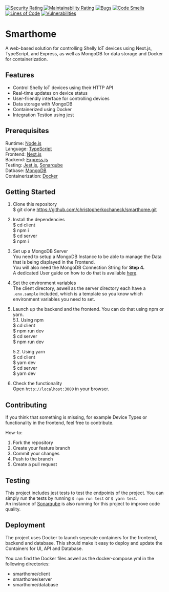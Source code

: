 [![Security Rating](https://sq.srv.tobiaswaelde.com/api/project_badges/measure?project=christopherkochaneck-projects_smarthome_AYXwFGMl3Y_sGPcAkl-p&metric=security_rating&token=6c205786c97fdadae683c396add669dcd40cd146)](https://sq.srv.tobiaswaelde.com/dashboard?id=christopherkochaneck-projects_smarthome_AYXwFGMl3Y_sGPcAkl-p) [![Maintainability Rating](https://sq.srv.tobiaswaelde.com/api/project_badges/measure?project=christopherkochaneck-projects_smarthome_AYXwFGMl3Y_sGPcAkl-p&metric=sqale_rating&token=6c205786c97fdadae683c396add669dcd40cd146)](https://sq.srv.tobiaswaelde.com/dashboard?id=christopherkochaneck-projects_smarthome_AYXwFGMl3Y_sGPcAkl-p) [![Bugs](https://sq.srv.tobiaswaelde.com/api/project_badges/measure?project=christopherkochaneck-projects_smarthome_AYXwFGMl3Y_sGPcAkl-p&metric=bugs&token=6c205786c97fdadae683c396add669dcd40cd146)](https://sq.srv.tobiaswaelde.com/dashboard?id=christopherkochaneck-projects_smarthome_AYXwFGMl3Y_sGPcAkl-p) [![Code Smells](https://sq.srv.tobiaswaelde.com/api/project_badges/measure?project=christopherkochaneck-projects_smarthome_AYXwFGMl3Y_sGPcAkl-p&metric=code_smells&token=6c205786c97fdadae683c396add669dcd40cd146)](https://sq.srv.tobiaswaelde.com/dashboard?id=christopherkochaneck-projects_smarthome_AYXwFGMl3Y_sGPcAkl-p) [![Lines of Code](https://sq.srv.tobiaswaelde.com/api/project_badges/measure?project=christopherkochaneck-projects_smarthome_AYXwFGMl3Y_sGPcAkl-p&metric=ncloc&token=6c205786c97fdadae683c396add669dcd40cd146)](https://sq.srv.tobiaswaelde.com/dashboard?id=christopherkochaneck-projects_smarthome_AYXwFGMl3Y_sGPcAkl-p) [![Vulnerabilities](https://sq.srv.tobiaswaelde.com/api/project_badges/measure?project=christopherkochaneck-projects_smarthome_AYXwFGMl3Y_sGPcAkl-p&metric=vulnerabilities&token=6c205786c97fdadae683c396add669dcd40cd146)](https://sq.srv.tobiaswaelde.com/dashboard?id=christopherkochaneck-projects_smarthome_AYXwFGMl3Y_sGPcAkl-p)

# Smarthome

A web-based solution for controlling Shelly IoT devices using Next.js, TypeScript, and Express, as well as MongoDB for data storage and Docker for containerization.

## Features

- Control Shelly IoT devices using their HTTP API
- Real-time updates on device status
- User-friendly interface for controlling devices
- Data storage with MongoDB
- Containerized using Docker
- Integration Testion using jest

## Prerequisites

Runtime: [Node.js](https://nodejs.org/en/download/)<br>
Language: [TypeScript](https://www.typescriptlang.org/)<br>
Frontend: [Next.js](https://nextjs.org/)<br>
Backend: [Express.js](https://expressjs.com/)<br>
Testing: [Jest.js](https://jestjs.io/), [Sonarqube](https://www.sonarsource.com/products/sonarqube/)<br>
Datbase: [MongoDB](https://www.mongodb.com/)<br>
Containerization: [Docker](https://www.docker.com/)<br>

## Getting Started

1. Clone this repository<br>
   $ git clone https://github.com/christopherkochaneck/smarthome.git

2. Install the dependencies<br>
   $ cd client<br>
   $ npm i<br>
   $ cd server<br>
   $ npm i<br>

3. Set up a MongoDB Server<br>
   You need to setup a MongoDB Instance to be able to manage the Data that is being displayed in the Frontend.<br>
   You will also need the MongoDB Connection String for <strong>Step 4.</strong><br>
   A dedicated User guide on how to do that is available [here](https://www.prisma.io/dataguide/mongodb/setting-up-a-local-mongodb-database).

4. Set the environment variables<br>
   The client directory, aswell as the server directory each have a `.env.sample` included, which is a template so you know which environment variables you need to set.

5. Launch up the backend and the frontend. You can do that using npm or yarn.<br>
   5.1. Using npm<br>
   $ cd client<br>
   $ npm run dev<br>
   $ cd server<br>
   $ npm run dev<br>

   5.2. Using yarn<br>
   $ cd client<br>
   $ yarn dev<br>
   $ cd server<br>
   $ yarn dev<br>

6. Check the functionality<br>
   Open `http://localhost:3000` in your browser.

## Contributing

If you think that something is missing, for example Device Types or functionality in the frontend, feel free to contribute.

How-to:

1. Fork the repository
2. Create your feature branch
3. Commit your changes
4. Push to the branch
5. Create a pull request

## Testing

This project includes jest tests to test the endpoints of the project.
You can simply run the tests by running `$ npm run test` or `$ yarn test`.<br>
An instance of [Sonarqube](https://www.sonarsource.com/products/sonarqube/) is also running for this project to improve code quality.

## Deployment

The project uses Docker to launch seperate containers for the frontend, backend and database. This should make it easy to deploy and update the Containers for UI, API and Database.<br>

You can find the Docker files aswell as the docker-compose.yml in the following directories:

- smarthome/client
- smarthome/server
- smarthome/database

